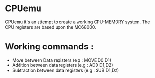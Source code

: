 # CPUemu
CPUemu it's an attempt to create a working CPU-MEMORY system. The CPU registers are based upon the MC68000. 

# Working commands :

* Move between Data registers       (e.g : MOVE D0,D1)
* Addition between data registers   (e.g : ADD  D1,D2)
* Subtraction between data registers (e.g : SUB D1,D2)